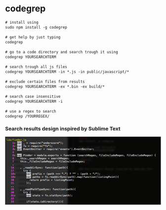 # codegrep

    # install using
    sudo npm install -g codegrep

    # get help by just typing
    codegrep

    # go to a code directory and search trough it using
    codegrep YOURSEARCHTERM

    # search trough all js files
    codegrep YOURSEARCHTERM -in *.js -in public/javascript/*

    # exclude certain files from results
    codegrep YOURSEARCHTERM -ex *.bin -ex build/*

    # search case insensitive
    codegrep YOURSEARCHTERM -i

    # use a regex to search 
    codegrep /YOURREGEX/

### Search results design inspired by Sublime Text

![search results](https://github.com/pita/codegrep/raw/master/screenshot.png "search results")